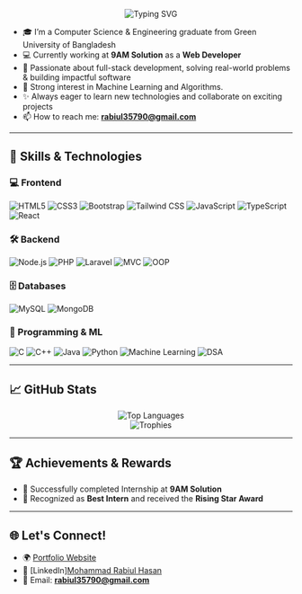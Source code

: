 <p align="center">
  <img src="https://readme-typing-svg.demolab.com?font=Fira+Code&size=30&duration=3000&pause=1000&color=F75C7E&center=true&vCenter=true&width=500&lines=Hi%2C+I'm+Mohammad+Rabiul+Hasan" alt="Typing SVG" />
</p>


- 🎓 I’m a Computer Science & Engineering graduate from Green University of Bangladesh  
- 💻 Currently working at **9AM Solution** as a **Web Developer**  
- 🚀 Passionate about full-stack development, solving real-world problems & building impactful software  
- 🧠 Strong interest in Machine Learning and Algorithms.
- ✨ Always eager to learn new technologies and collaborate on exciting projects  
- 📫 How to reach me: **rabiul35790@gmail.com**

---

## 🔧 Skills & Technologies

### 💻 Frontend
![HTML5](https://img.shields.io/badge/HTML5-E34F26?style=flat&logo=html5&logoColor=white)
![CSS3](https://img.shields.io/badge/CSS3-1572B6?style=flat&logo=css3&logoColor=white)
![Bootstrap](https://img.shields.io/badge/Bootstrap-563D7C?style=flat&logo=bootstrap&logoColor=white)
![Tailwind CSS](https://img.shields.io/badge/Tailwind_CSS-38B2AC?style=flat&logo=tailwind-css&logoColor=white)
![JavaScript](https://img.shields.io/badge/JavaScript-F7DF1E?style=flat&logo=javascript&logoColor=black)
![TypeScript](https://img.shields.io/badge/TypeScript-3178C6?style=flat&logo=typescript&logoColor=white)
![React](https://img.shields.io/badge/React-61DAFB?style=flat&logo=react&logoColor=black)

### 🛠️ Backend
![Node.js](https://img.shields.io/badge/Node.js-339933?style=flat&logo=node.js&logoColor=white)
![PHP](https://img.shields.io/badge/PHP-777BB4?style=flat&logo=php&logoColor=white)
![Laravel](https://img.shields.io/badge/Laravel-F55247?style=flat&logo=laravel&logoColor=white)
![MVC](https://img.shields.io/badge/MVC-Model%20View%20Controller-blue)
![OOP](https://img.shields.io/badge/OOP-Object%20Oriented%20Programming-green)

### 🗄️ Databases
![MySQL](https://img.shields.io/badge/MySQL-4479A1?style=flat&logo=mysql&logoColor=white)
![MongoDB](https://img.shields.io/badge/MongoDB-47A248?style=flat&logo=mongodb&logoColor=white)

### 🧠 Programming & ML
![C](https://img.shields.io/badge/C-A8B9CC?style=flat&logo=c&logoColor=black)
![C++](https://img.shields.io/badge/C++-00599C?style=flat&logo=c%2B%2B&logoColor=white)
![Java](https://img.shields.io/badge/Java-ED8B00?style=flat&logo=java&logoColor=white)
![Python](https://img.shields.io/badge/Python-3776AB?style=flat&logo=python&logoColor=white)
![Machine Learning](https://img.shields.io/badge/Machine%20Learning-brightgreen)
![DSA](https://img.shields.io/badge/Data%20Structure%20%26%20Algorithm-orange)

---

## 📈 GitHub Stats
<p align="center">
  <img src="https://github-readme-stats.vercel.app/api/top-langs/?username=Rabiul35790&layout=compact&theme=radical" alt="Top Languages" />
  <br />
  <img src="https://github-profile-trophy.vercel.app/?username=Rabiul35790&theme=radical&row=1&margin-w=10&no-frame=true" alt="Trophies" />
</p>

---

## 🏆 Achievements & Rewards

- 🏅 Successfully completed Internship at **9AM Solution**
- 🌟 Recognized as **Best Intern** and received the **Rising Star Award**

---

## 🌐 Let's Connect!
- 🌍 [Portfolio Website](https://rabiulh.netlify.app/)
- 💼 [LinkedIn][Mohammad Rabiul Hasan](https://www.linkedin.com/in/mohammad-rabiul-hasan-173481209/)
- 📧 Email: **rabiul35790@gmail.com**
